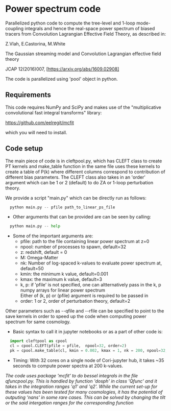 # Power spectrum code

Parallelized python code to compute the tree-level and 1-loop mode-coupling integrals and hence the real-space
power spectrum of biased tracers from Convolution Lagrangian Effective Field Theory, as described in:

Z.Vlah, E.Castorina, M.White

The Gaussian streaming model and Convolution Lagrangian effective field theory

JCAP 12(2016)007, [https://arxiv.org/abs/1609.02908]

The code is parallelized using 'pool' object in python. 

## Requirements
This code requires NumPy and SciPy and makes use of the "multiplicative convolutional fast integral transforms" library:

https://github.com/eelregit/mcfit

which you will need to install.

## Code setup

The main piece of code is in cleftpool.py, which has CLEFT class to create PT kernels and make_table function
in the same file uses these kernels to create a table of P(k) where different columns correspond
to contribution of different bias parameters. The CLEFT class also takes in an 'order' argument which can
be 1 or 2 (default) to do ZA or 1-loop perturbation theory.


We provide a script "main.py" which can be directly run as follows: 
```python
  python main.py -- pfile path_to_linear_ps_file
```

- Other arguments that can be provided are can be seen by calling: 
```python
  python main.py -- help
```

- Some of the important arguments are:
  - pfile: path to the file containing linear power spectrum at z=0    
  - npool: number of processes to spawn, default=32
  - z: redshift, default = 0 
  - M: Omega-Matter
  - nk: Number of log-spaced k-values to evaluate power spectrum at, default=50
  - kmin: the minimum k value, default=0.001
  - kmax: the maximum k value, default=3
  - k, p: if 'pfile' is not specified, one can altternatively pass in the k, p numpy arrays for linear power spectrum<br>
  Either of (k, p) or (pfile) argument is required to be passed in
  - order: 1 or 2, order of perturbation theory, default=2

Other parameters such as --qfile and --rfile can be specified to point to the save kernels in order to speed up the code when computing power spectrum for same cosmology.

- Basic syntax to call it in jupyter notebooks or as a part of other code is: 
```python
  import cleftpool as cpool
  cl = cpool.CLEFT(pfile = pfile,  npool=32, order=2)
  pk = cpool.make_table(cl, kmin = 0.002, kmax = 1, nk = 200, npool=32, z = 1, M = 0.3)
```

- Timing: With 32 cores on a single node of Cori-jupyter hub, it takes ~35 seconds to
compute power spectra at 200 k-values.


*The code uses package 'mcfit' to do bessel integrals in the file qfuncpool.py. This is handled by function 'dosph' in class 'Qfunc' and it takes in the integration ranges 'q1' and 'q2'. While the current set-up for these values has been tested for many cosmologies, it has the potential of outputing 'nans' in some rare cases. This can be solved by changing the tilt or the said intergation ranges for the corresponding function*
